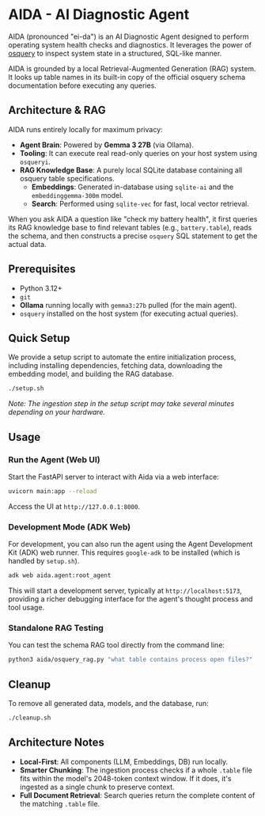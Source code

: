 # AIDA - AI Diagnostic Agent

AIDA (pronounced "ei-da") is an AI Diagnostic Agent designed to perform operating system health checks and diagnostics. It leverages the power of [osquery](https://osquery.io/) to inspect system state in a structured, SQL-like manner.

AIDA is grounded by a local Retrieval-Augmented Generation (RAG) system. It looks up table names in its built-in copy of the official osquery schema documentation before executing any queries.

## Architecture & RAG

AIDA runs entirely locally for maximum privacy:
*   **Agent Brain**: Powered by **Gemma 3 27B** (via Ollama).
*   **Tooling**: It can execute real read-only queries on your host system using `osqueryi`.
*   **RAG Knowledge Base**: A purely local SQLite database containing all osquery table specifications.
    *   **Embeddings**: Generated in-database using `sqlite-ai` and the `embeddinggemma-300m` model.
    *   **Search**: Performed using `sqlite-vec` for fast, local vector retrieval.

When you ask AIDA a question like "check my battery health", it first queries its RAG knowledge base to find relevant tables (e.g., `battery.table`), reads the schema, and then constructs a precise `osquery` SQL statement to get the actual data.

## Prerequisites

*   Python 3.12+
*   `git`
*   **Ollama** running locally with `gemma3:27b` pulled (for the main agent).
*   `osquery` installed on the host system (for executing actual queries).

## Quick Setup

We provide a setup script to automate the entire initialization process, including installing dependencies, fetching data, downloading the embedding model, and building the RAG database.

```bash
./setup.sh
```

*Note: The ingestion step in the setup script may take several minutes depending on your hardware.*

## Usage

### Run the Agent (Web UI)

Start the FastAPI server to interact with Aida via a web interface:

```bash
uvicorn main:app --reload
```

Access the UI at `http://127.0.0.1:8000`.

### Development Mode (ADK Web)

For development, you can also run the agent using the Agent Development Kit (ADK) web runner. This requires `google-adk` to be installed (which is handled by `setup.sh`).

```bash
adk web aida.agent:root_agent
```

This will start a development server, typically at `http://localhost:5173`, providing a richer debugging interface for the agent's thought process and tool usage.

### Standalone RAG Testing

You can test the schema RAG tool directly from the command line:

```bash
python3 aida/osquery_rag.py "what table contains process open files?"
```

## Cleanup

To remove all generated data, models, and the database, run:

```bash
./cleanup.sh
```

## Architecture Notes

*   **Local-First**: All components (LLM, Embeddings, DB) run locally.
*   **Smarter Chunking**: The ingestion process checks if a whole `.table` file fits within the model's 2048-token context window. If it does, it's ingested as a single chunk to preserve context.
*   **Full Document Retrieval**: Search queries return the complete content of the matching `.table` file.
